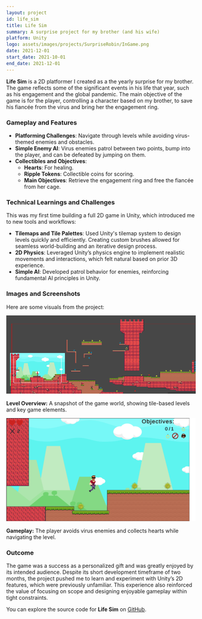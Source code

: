 ```yaml
---
layout: project
id: life_sim
title: Life Sim
summary: A surprise project for my brother (and his wife)
platform: Unity
logo: assets/images/projects/SurpriseRobin/InGame.png
date: 2021-12-01
start_date: 2021-10-01
end_date: 2021-12-01
---
```


**Life Sim** is a 2D platformer I created as a the yearly surprise for my brother. The game reflects some of the significant events in his life that year, such as his engagement and the global pandemic. The main objective of the game is for the player, controlling a character based on my brother, to save his fiancée from the virus and bring her the engagement ring.

### Gameplay and Features
- **Platforming Challenges**: Navigate through levels while avoiding virus-themed enemies and obstacles.
- **Simple Enemy AI**: Virus enemies patrol between two points, bump into the player, and can be defeated by jumping on them.
- **Collectibles and Objectives**: 
  - **Hearts**: For healing.
  - **Ripple Tokens**: Collectible coins for scoring.
  - **Main Objectives**: Retrieve the engagement ring and free the fiancée from her cage.

### Technical Learnings and Challenges
This was my first time building a full 2D game in Unity, which introduced me to new tools and workflows:
- **Tilemaps and Tile Palettes**: Used Unity's tilemap system to design levels quickly and efficiently. Creating custom brushes allowed for seamless world-building and an iterative design process.
- **2D Physics**: Leveraged Unity’s physics engine to implement realistic movements and interactions, which felt natural based on prior 3D experience.
- **Simple AI**: Developed patrol behavior for enemies, reinforcing fundamental AI principles in Unity.

### Images and Screenshots
Here are some visuals from the project:

<div class="project-images">
  <img src="/assets/images/projects/SurpriseRobin/Overview.png" alt="Level Overview" />
  <p><b>Level Overview:</b> A snapshot of the game world, showing tile-based levels and key game elements.</p>

  <img src="/assets/images/projects/SurpriseRobin/InGame.png" alt="In-Game Screenshot" />
  <p><b>Gameplay:</b> The player avoids virus enemies and collects hearts while navigating the level.</p>
</div>

### Outcome
The game was a success as a personalized gift and was greatly enjoyed by its intended audience. Despite its short development timeframe of two months, the project pushed me to learn and experiment with Unity’s 2D features, which were previously unfamiliar. This experience also reinforced the value of focusing on scope and designing enjoyable gameplay within tight constraints.

You can explore the source code for **Life Sim** on [GitHub](https://github.com/FlorisDeVries/Surprise2021).